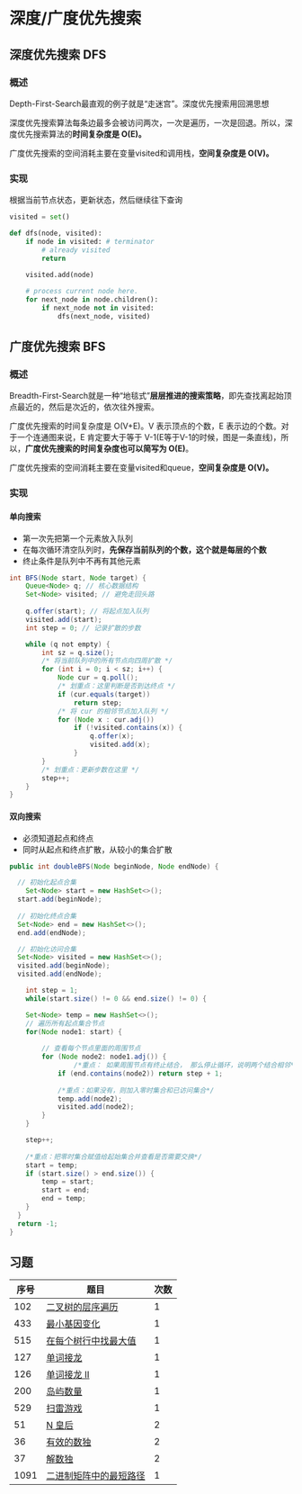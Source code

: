 # 深度/广度优先搜索


## 深度优先搜索  DFS

### 概述

Depth-First-Search最直观的例子就是“走迷宫”。深度优先搜索用回溯思想

深度优先搜索算法每条边最多会被访问两次，一次是遍历，一次是回退。所以，深度优先搜索算法的**时间复杂度是 O(E)。**

广度优先搜索的空间消耗主要在变量visited和调用栈，**空间复杂度是 O(V)。**

### 实现

根据当前节点状态，更新状态，然后继续往下查询

```python
visited = set() 

def dfs(node, visited):
    if node in visited: # terminator
    	# already visited 
    	return 
    
	visited.add(node) 

	# process current node here. 
	for next_node in node.children(): 
		if next_node not in visited: 
			dfs(next_node, visited)
```





## 广度优先搜索 BFS

### 概述

Breadth-First-Search就是一种“地毯式”**层层推进的搜索策略**，即先查找离起始顶点最近的，然后是次近的，依次往外搜索。

广度优先搜索的时间复杂度是 O(V+E)。V 表示顶点的个数，E 表示边的个数。对于一个连通图来说，E 肯定要大于等于 V-1(E等于V-1的时候，图是一条直线)，所以，**广度优先搜索的时间复杂度也可以简写为 O(E)**。

广度优先搜索的空间消耗主要在变量visited和queue，**空间复杂度是 O(V)。**

### 实现

#### 单向搜索

+ 第一次先把第一个元素放入队列
+ 在每次循环清空队列时，**先保存当前队列的个数，这个就是每层的个数**
+ 终止条件是队列中不再有其他元素

```java
int BFS(Node start, Node target) {
    Queue<Node> q; // 核心数据结构
    Set<Node> visited; // 避免走回头路
    
    q.offer(start); // 将起点加入队列
    visited.add(start);
    int step = 0; // 记录扩散的步数

    while (q not empty) {
        int sz = q.size();
        /* 将当前队列中的所有节点向四周扩散 */
        for (int i = 0; i < sz; i++) {
            Node cur = q.poll();
            /* 划重点：这里判断是否到达终点 */
            if (cur.equals(target))
                return step;
            /* 将 cur 的相邻节点加入队列 */
            for (Node x : cur.adj())
                if (!visited.contains(x)) {
                    q.offer(x);
                    visited.add(x);
                }
        }
        /* 划重点：更新步数在这里 */
        step++;
    }
}
```



#### 双向搜索

+ 必须知道起点和终点
+ 同时从起点和终点扩散，从较小的集合扩散

```java
public int doubleBFS(Node beginNode, Node endNode) {

  // 初始化起点合集
	Set<Node> start = new HashSet<>();
  start.add(beginNode);
  
  // 初始化终点合集
  Set<Node> end = new HashSet<>();
  end.add(endNode);

  // 初始化访问合集
  Set<Node> visited = new HashSet<>();
  visited.add(beginNode);
  visited.add(endNode);

 	int step = 1;
 	while(start.size() != 0 && end.size() != 0) {

    Set<Node> temp = new HashSet<>();
    // 遍历所有起点集合节点
    for(Node node1: start) {
    		
      	// 查看每个节点里面的周围节点
      	for (Node node2: node1.adj()) {
        		/*重点： 如果周围节点有终止结合， 那么停止循环，说明两个结合相邻*/
            if (end.contains(node2)) return step + 1;
          	
            /*重点：如果没有，则加入零时集合和已访问集合*/
            temp.add(node2);
          	visited.add(node2);
        }
    }

    step++;
    
    /*重点：把零时集合赋值给起始集合并查看是否需要交换*/
    start = temp;
    if (start.size() > end.size()) {
    	temp = start;
    	start = end;
    	end = temp;
    }
  }
  return -1;
}
```



## 习题

| 序号 | 题目                                                         | 次数 |
| ---- | ------------------------------------------------------------ | ---- |
| 102  | [二叉树的层序遍历](https://leetcode-cn.com/problems/binary-tree-level-order-traversal/) | 1    |
| 433  | [最小基因变化](https://leetcode-cn.com/problems/minimum-genetic-mutation/) | 1    |
| 515  | [在每个树行中找最大值](https://leetcode-cn.com/problems/find-largest-value-in-each-tree-row/) | 1    |
| 127  | [单词接龙](https://leetcode-cn.com/problems/word-ladder/)    | 1    |
| 126  | [单词接龙 II](https://leetcode-cn.com/problems/word-ladder-ii/) | 1    |
| 200  | [岛屿数量](https://leetcode-cn.com/problems/number-of-islands/) | 1    |
| 529  | [扫雷游戏](https://leetcode-cn.com/problems/minesweeper/)    | 1    |
| 51   | [N 皇后](https://leetcode-cn.com/problems/n-queens/)         | 2    |
| 36   | [有效的数独](https://leetcode-cn.com/problems/valid-sudoku/) | 2    |
| 37   | [解数独](https://leetcode-cn.com/problems/sudoku-solver/)    | 2    |
| 1091 | [二进制矩阵中的最短路径](https://leetcode-cn.com/problems/shortest-path-in-binary-matrix/) | 1    |


